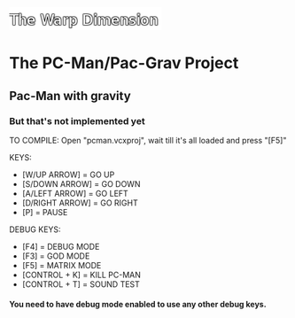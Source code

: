 ![The Warp Dimension Logo](/bitmaps/logo.png)
# The PC-Man/Pac-Grav Project
## Pac-Man with gravity
### But that's not implemented yet

TO COMPILE:
Open "pcman.vcxproj", wait till it's all loaded and press "[F5]"

KEYS:
* [W/UP ARROW] = GO UP
* [S/DOWN ARROW] = GO DOWN
* [A/LEFT ARROW] = GO LEFT
* [D/RIGHT ARROW] = GO RIGHT
* [P] = PAUSE

DEBUG KEYS:
* [F4] = DEBUG MODE
* [F3] = GOD MODE
* [F5] = MATRIX MODE
* [CONTROL + K] = KILL PC-MAN
* [CONTROL + T] = SOUND TEST

#### You need to have debug mode enabled to use any other debug keys.
